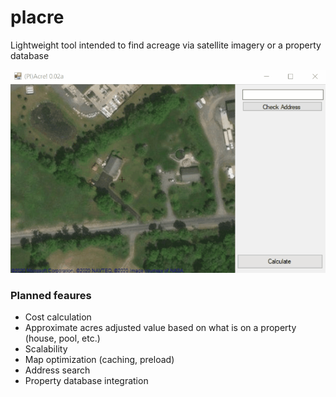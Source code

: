 # placre
Lightweight tool intended to find acreage via satellite imagery or a property database

![prototype](/demo.gif)

### Planned feaures
- Cost calculation
- Approximate acres adjusted value based on what is on a property (house, pool, etc.)
- Scalability
- Map optimization (caching, preload)
- Address search
- Property database integration
